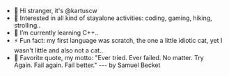 - 👋 Hi stranger, it's @kartuscw
- 👀 Interested in all kind of stayalone activities: coding, gaming, hiking, strolling..
- 🌱 I’m currently learning C++..
- ⚡ Fun fact: my first language was scratch, the one a little idiotic cat, yet I wasn't little and also not a cat..
- :paperclip:    Favorite quote, my motto: "Ever tried. Ever failed. No matter. Try Again. Fail again. Fail better." --- by Samuel Becket

<!---
kartuscw/kartuscw is a ✨ special ✨ repository because its `README.md` (this file) appears on your GitHub profile.
You can click the Preview link to take a look at your changes.
--->
